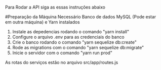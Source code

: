 Para Rodar a API siga as essas instruções abaixo

#Preparação da Máquina
Necessário Banco de dados MySQL (Pode estar em outra máquina) e Yarn instalados

1. Instale as depedencias rodando o comando "yarn install"
2. Configure o arquivo .env para as credenciais do banco
3. Crie o banco rodando o comando "yarn sequelize db:create"
4. Rode as migrations com o comando "yarn sequelize db:migrate"
5. Inicie o servidor com o comando "yarn run prod"

As rotas do serviços estão no arquivo src/app/routes.js
